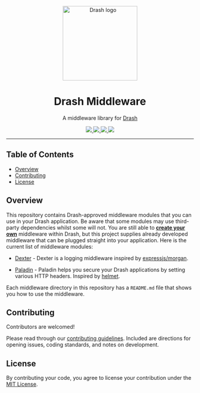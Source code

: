 <p align="center">
  <img height="200" src="https://raw.githubusercontent.com/drashland/deno-drash-middleware/master/logo.svg" alt="Drash logo">
  <h1 align="center">Drash Middleware</h1>
</p>
<p align="center">A middleware library for <a href="https://github.com/drashland/deno-drash">Drash</a></p>
<p align="center">
  <a href="https://github.com/drashland/deno-drash/releases">
    <img src="https://img.shields.io/github/release/drashland/deno-drash-middleware.svg?color=bright_green&label=latest">
  </a>
  <a href="https://github.com/drashland/deno-drash/actions">
    <img src="https://img.shields.io/github/workflow/status/drashland/deno-drash-middleware/master?label=ci">
  </a>
  <a href="https://discord.gg/SgejNXq">
    <img src="https://img.shields.io/badge/chat-on%20discord-blue">
  </a>
  <a href="https://twitter.com/drash_land">
    <img src="https://img.shields.io/twitter/url?label=%40drash_land&style=social&url=https%3A%2F%2Ftwitter.com%2Fdrash_land">
  </a>
</p>

---

## Table of Contents

- [Overview](#overview)
- [Contributing](#contributing)
- [License](#license)

## Overview

This repository contains Drash-approved middleware modules that you can use in your Drash application. Be aware that some modules may use third-party dependencies whilst some will not. You are still able to [**create your own**](https://drash.land/drash/#/tutorials/middleware/introduction) middleware within Drash, but this project supplies already developed middleware that can be plugged straight into your application. Here is the current list of middleware modules:

* [Dexter](./dexter) - Dexter is a logging middleware inspired by [expressjs/morgan](https://github.com/expressjs/morgan).

* [Paladin](./paladin) - Paladin helps you secure your Drash applications by setting various HTTP headers. Inspired by [helmet](https://github.com/helmetjs/helmet).

Each middleware directory in this repository has a `README.md` file that shows you how to use the middleware.

## Contributing

Contributors are welcomed!

Please read through our [contributing guidelines](./.github/CONTRIBUTING.md). Included are directions for opening issues, coding standards, and notes on development.

## License
By contributing your code, you agree to license your contribution under the [MIT License](./LICENSE).
